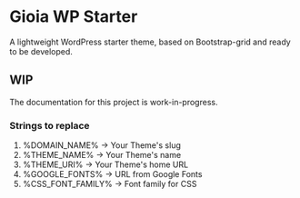 # Gioia WP Starter
A lightweight WordPress starter theme, based on Bootstrap-grid and ready to be developed.

## WIP
The documentation for this project is work-in-progress.

### Strings to replace
1) %DOMAIN_NAME% -> Your Theme's slug
2) %THEME_NAME% -> Your Theme's name
3) %THEME_URI% -> Your Theme's home URL
4) %GOOGLE_FONTS% -> URL from Google Fonts
5) %CSS_FONT_FAMILY% -> Font family for CSS
